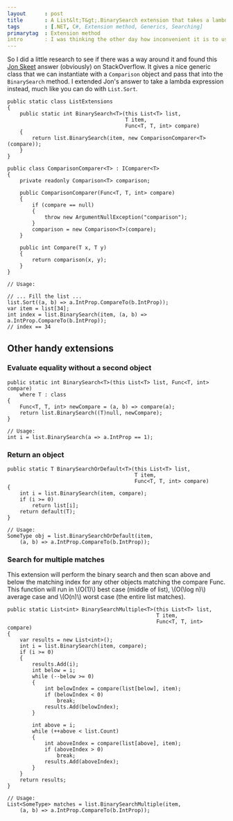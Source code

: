 ```yaml
---
layout      : post
title       : A List&lt;T&gt;.BinarySearch extension that takes a lambda expression
tags        : [.NET, C#, Extension method, Generics, Searching]
primarytag  : Extension method
intro       : I was thinking the other day how inconvenient it is to use <a href="http://msdn.microsoft.com/en-au/library/ftfdbfx6.aspx"><code>List&lt;T&gt;.BinarySearch</code></a> if you don't want to use the default comparer of <code>T</code>, needing to go and create a new class that implements <code>IComparer&lt;T&gt;</code>. Seems overly messy to require a whole new class just to do the <a href="http://www.growingwiththeweb.com/2012/11/algorithm-binary-search.html">binary search</a>.
---
```


So I did a little research to see if there was a way around it and found this [Jon Skeet][3] answer (obviously) on StackOverflow. It gives a nice generic class that we can instantiate with a `Comparison` object and pass that into the `BinarySearch` method. I extended Jon's answer to take a lambda expression instead, much like you can do with `List.Sort`.

<!--prettify lang=csharp-->
    public static class ListExtensions
    {
        public static int BinarySearch<T>(this List<T> list,
                                          T item,
                                          Func<T, T, int> compare)
        {
            return list.BinarySearch(item, new ComparisonComparer<T>(compare));
        }
    }

    public class ComparisonComparer<T> : IComparer<T>
    {
        private readonly Comparison<T> comparison;

        public ComparisonComparer(Func<T, T, int> compare)
        {
            if (compare == null)
            {
                throw new ArgumentNullException("comparison");
            }
            comparison = new Comparison<T>(compare);
        }

        public int Compare(T x, T y)
        {
            return comparison(x, y);
        }
    }

    // Usage:

    // ... Fill the list ...
    list.Sort((a, b) => a.IntProp.CompareTo(b.IntProp));
    var item = list[34];
    int index = list.BinarySearch(item, (a, b) => a.IntProp.CompareTo(b.IntProp));
    // index == 34



## Other handy extensions

### Evaluate equality without a second object

<!--prettify lang=csharp-->
    public static int BinarySearch<T>(this List<T> list, Func<T, int> compare)
        where T : class
    {
        Func<T, T, int> newCompare = (a, b) => compare(a);
        return list.BinarySearch((T)null, newCompare);
    }

    // Usage:
    int i = list.BinarySearch(a => a.IntProp == 1);

### Return an object

<!--prettify lang=csharp-->
    public static T BinarySearchOrDefault<T>(this List<T> list,
                                             T item,
                                             Func<T, T, int> compare)
    {
        int i = list.BinarySearch(item, compare);
        if (i >= 0)
            return list[i];
        return default(T);
    }

    // Usage:
    SomeType obj = list.BinarySearchOrDefault(item,
        (a, b) => a.IntProp.CompareTo(b.IntProp));

### Search for multiple matches

This extension will perform the binary search and then scan above and below the matching index for any other objects matching the compare Func. This function will run in \\(O(1)\\) best case (middle of list), \\(O(\log n)\\) average case and \\(O(n)\\) worst case (the entire list matches).

<!--prettify lang=csharp-->
    public static List<int> BinarySearchMultiple<T>(this List<T> list,
                                                    T item,
                                                    Func<T, T, int> compare)
    {
        var results = new List<int>();
        int i = list.BinarySearch(item, compare);
        if (i >= 0)
        {
            results.Add(i);
            int below = i;
            while (--below >= 0)
            {
                int belowIndex = compare(list[below], item);
                if (belowIndex < 0)
                    break;
                results.Add(belowIndex);
            }

            int above = i;
            while (++above < list.Count)
            {
                int aboveIndex = compare(list[above], item);
                if (aboveIndex > 0)
                    break;
                results.Add(aboveIndex);
            }
        }
        return results;
    }

    // Usage:
    List<SomeType> matches = list.BinarySearchMultiple(item,
        (a, b) => a.IntProp.CompareTo(b.IntProp));



[3]: http://stackoverflow.com/a/8405872/1156119